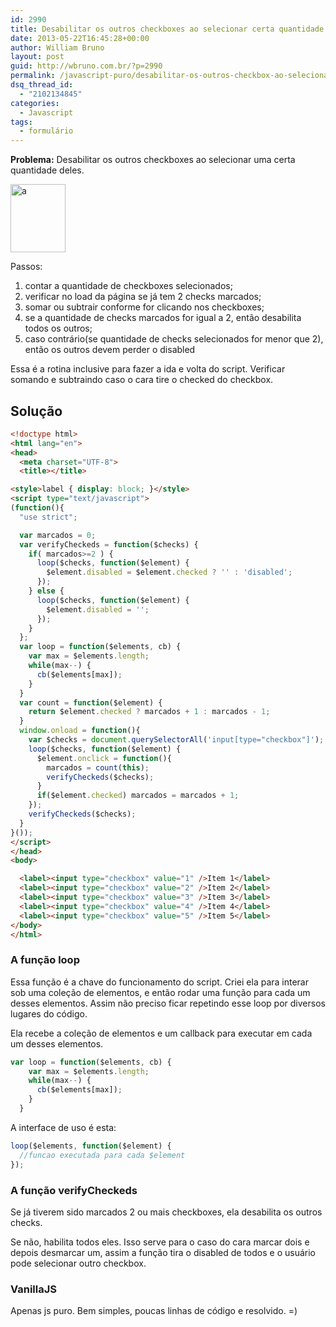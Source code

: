 ```yaml
---
id: 2990
title: Desabilitar os outros checkboxes ao selecionar certa quantidade
date: 2013-05-22T16:45:28+00:00
author: William Bruno
layout: post
guid: http://wbruno.com.br/?p=2990
permalink: /javascript-puro/desabilitar-os-outros-checkbox-ao-selecionar-certa-quantidade/
dsq_thread_id:
  - "2102134845"
categories:
  - Javascript
tags:
  - formulário
---
```

**Problema:** Desabilitar os outros checkboxes ao selecionar uma certa quantidade deles.

[<img src="/wp-content/uploads/2013/05/a.png" alt="a" width="88" height="109" class="aligncenter size-full wp-image-2992" />](/wp-content/uploads/2013/05/a.png)

Passos:

  1. contar a quantidade de checkboxes selecionados;
  2. verificar no load da página se já tem 2 checks marcados;
  3. somar ou subtrair conforme for clicando nos checkboxes;
  4. se a quantidade de checks marcados for igual a 2, então desabilita todos os outros;
  5. caso contrário(se quantidade de checks selecionados for menor que 2), então os outros devem perder o disabled

Essa é a rotina inclusive para fazer a ida e volta do script. Verificar somando e subtraindo caso o cara tire o checked do checkbox.

<!--more-->

## Solução

``` html
<!doctype html>
<html lang="en">
<head>
  <meta charset="UTF-8">
  <title></title>

<style>label { display: block; }</style>
<script type="text/javascript">
(function(){
  "use strict";

  var marcados = 0;
  var verifyCheckeds = function($checks) {
    if( marcados>=2 ) {
      loop($checks, function($element) {
        $element.disabled = $element.checked ? '' : 'disabled';
      });
    } else {
      loop($checks, function($element) {
        $element.disabled = '';
      });
    }
  };
  var loop = function($elements, cb) {
    var max = $elements.length;
    while(max--) {
      cb($elements[max]);
    }
  }
  var count = function($element) {
    return $element.checked ? marcados + 1 : marcados - 1;
  }
  window.onload = function(){
    var $checks = document.querySelectorAll('input[type="checkbox"]');
    loop($checks, function($element) {
      $element.onclick = function(){
        marcados = count(this);
        verifyCheckeds($checks);
      }
      if($element.checked) marcados = marcados + 1;
    });
    verifyCheckeds($checks);
  }
}());
</script>
</head>
<body>

  <label><input type="checkbox" value="1" />Item 1</label>
  <label><input type="checkbox" value="2" />Item 2</label>
  <label><input type="checkbox" value="3" />Item 3</label>
  <label><input type="checkbox" value="4" />Item 4</label>
  <label><input type="checkbox" value="5" />Item 5</label>
</body>
</html>
```

### A função loop

Essa função é a chave do funcionamento do script. Criei ela para interar sob uma coleção de elementos, e então rodar uma função para cada um desses elementos. Assim não preciso ficar repetindo esse loop por diversos lugares do código.

Ela recebe a coleção de elementos e um callback para executar em cada um desses elementos.

``` js
var loop = function($elements, cb) {
    var max = $elements.length;
    while(max--) {
      cb($elements[max]);
    }
  }
```

A interface de uso é esta:

``` js
loop($elements, function($element) {
  //funcao executada para cada $element
});
```

### A função verifyCheckeds

Se já tiverem sido marcados 2 ou mais checkboxes, ela desabilita os outros checks.

Se não, habilita todos eles. Isso serve para o caso do cara marcar dois e depois desmarcar um, assim a função tira o disabled de todos e o usuário pode selecionar outro checkbox.

### VanillaJS

Apenas js puro. Bem simples, poucas linhas de código e resolvido. =)

